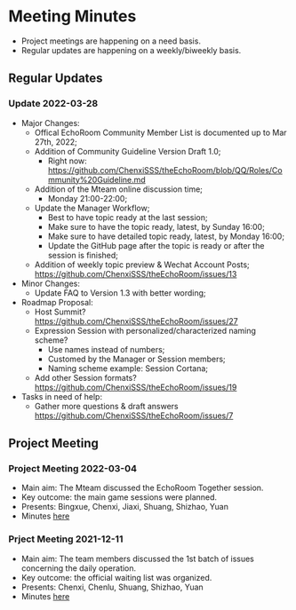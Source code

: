 # Meeting Minutes

* Project meetings are happening on a need basis. 
* Regular updates are happening on a weekly/biweekly basis.

## Regular Updates

### Update 2022-03-28
* Major Changes:
  * Offical EchoRoom Community Member List is documented up to Mar 27th, 2022;
  * Addition of Community Guideline Version Draft 1.0;
    * Right now: https://github.com/ChenxiSSS/theEchoRoom/blob/QQ/Roles/Community%20Guideline.md
  * Addition of the Mteam online discussion time;
    * Monday 21:00-22:00; 
  * Update the Manager Workflow;
    * Best to have topic ready at the last session;
    * Make sure to have the topic ready, latest, by Sunday 16:00;
    * Make sure to have detailed topic ready, latest, by Monday 16:00;
    * Update the GitHub page after the topic is ready or after the session is finished;
  * Addition of weekly topic preview & Wechat Account Posts; https://github.com/ChenxiSSS/theEchoRoom/issues/13
* Minor Changes:
  * Update FAQ to Version 1.3 with better wording;
* Roadmap Proposal:
  * Host Summit? https://github.com/ChenxiSSS/theEchoRoom/issues/27
  * Expression Session with personalized/characterized naming scheme?
    * Use names instead of numbers;
    * Customed by the Manager or Session members;
    * Naming scheme example: Session Cortana;
  * Add other Session formats? https://github.com/ChenxiSSS/theEchoRoom/issues/19
* Tasks in need of help:
  * Gather more questions & draft answers https://github.com/ChenxiSSS/theEchoRoom/issues/7

## Project Meeting

### Project Meeting 2022-03-04

* Main aim: The Mteam discussed the EchoRoom Together session.
* Key outcome: the main game sessions were planned.
* Presents: Bingxue, Chenxi, Jiaxi, Shuang, Shizhao, Yuan
* Minutes [here](https://github.com/ChenxiSSS/theEchoRoom/blob/398b364bdfb8b076f152570c89be96dc9b1a775d/Meeting/PM2022-03-04.md)

### Prject Meeting 2021-12-11

* Main aim: The team members discussed the 1st batch of issues concerning the daily operation.
* Key outcome: the official waiting list was organized.
* Presents: Chenxi, Chenlu, Shuang, Shizhao, Yuan
* Minutes [here](https://github.com/ChenxiSSS/theEchoRoom/blob/398b364bdfb8b076f152570c89be96dc9b1a775d/Meeting/PM2021-12-11.md)
